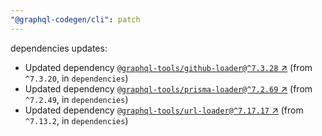 ```yaml
---
"@graphql-codegen/cli": patch
---
```

dependencies updates:
  - Updated dependency [`@graphql-tools/github-loader@^7.3.28` ↗︎](https://www.npmjs.com/package/@graphql-tools/github-loader/v/7.3.28) (from `^7.3.20`, in `dependencies`)
  - Updated dependency [`@graphql-tools/prisma-loader@^7.2.69` ↗︎](https://www.npmjs.com/package/@graphql-tools/prisma-loader/v/7.2.69) (from `^7.2.49`, in `dependencies`)
  - Updated dependency [`@graphql-tools/url-loader@^7.17.17` ↗︎](https://www.npmjs.com/package/@graphql-tools/url-loader/v/7.17.17) (from `^7.13.2`, in `dependencies`)
